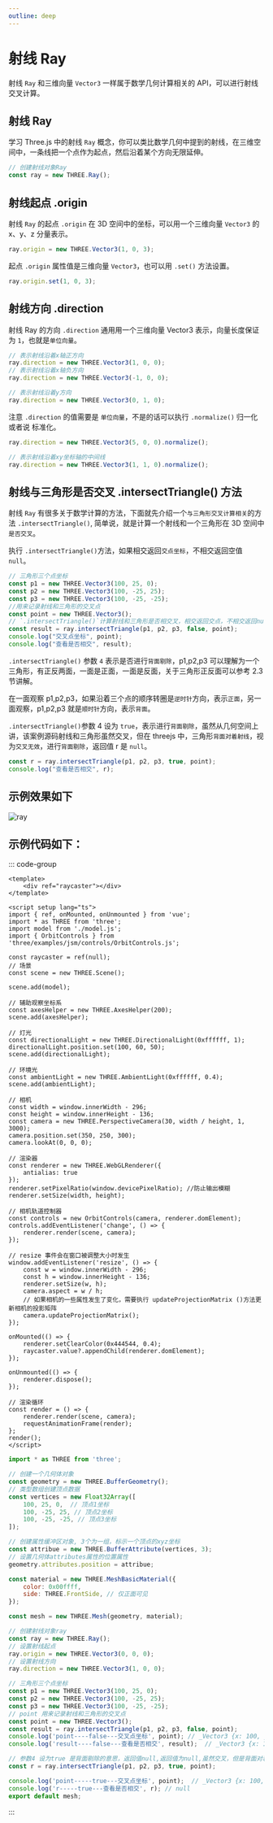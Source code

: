 ```yaml
---
outline: deep
---
```


# 射线 Ray

射线 `Ray` 和三维向量 `Vector3` 一样属于数学几何计算相关的 API，可以进行射线交叉计算。

## 射线 Ray

学习 Three.js 中的射线 `Ray` 概念，你可以类比数学几何中提到的射线，在三维空间中，一条线把一个点作为起点，然后沿着某个方向无限延伸。

```js
// 创建射线对象Ray
const ray = new THREE.Ray();
```

## 射线起点 .origin

射线 `Ray` 的起点 `.origin` 在 3D 空间中的坐标，可以用一个三维向量 `Vector3` 的 x、y、z 分量表示。

```js
ray.origin = new THREE.Vector3(1, 0, 3);
```

起点 `.origin` 属性值是三维向量 `Vector3`，也可以用 `.set()` 方法设置。

```js
ray.origin.set(1, 0, 3);
```

## 射线方向 .direction

射线 Ray 的方向 `.direction` 通用用一个三维向量 Vector3 表示，向量长度保证为 `1`，也就是`单位向量`。

```js
// 表示射线沿着x轴正方向
ray.direction = new THREE.Vector3(1, 0, 0);
// 表示射线沿着x轴负方向
ray.direction = new THREE.Vector3(-1, 0, 0);

// 表示射线沿着y方向
ray.direction = new THREE.Vector3(0, 1, 0);
```

注意 `.direction` 的值需要是 `单位向量`，不是的话可以执行 `.normalize()` 归一化 或者说 标准化。

```js
ray.direction = new THREE.Vector3(5, 0, 0).normalize();
```

```js
// 表示射线沿着xy坐标轴的中间线
ray.direction = new THREE.Vector3(1, 1, 0).normalize();
```

## 射线与三角形是否交叉 .intersectTriangle() 方法

射线 `Ray` 有很多关于数学计算的方法，下面就先介绍一个`与三角形交叉计算相关`的方法 `.intersectTriangle()`, 简单说，就是计算一个射线和一个三角形在 3D 空间中`是否交叉`。

执行 `.intersectTriangle()`方法，如果相交返回`交点坐标`，不相交返回空值 `null`。

```js
// 三角形三个点坐标
const p1 = new THREE.Vector3(100, 25, 0);
const p2 = new THREE.Vector3(100, -25, 25);
const p3 = new THREE.Vector3(100, -25, -25);
//用来记录射线和三角形的交叉点
const point = new THREE.Vector3();
// `.intersectTriangle()`计算射线和三角形是否相交叉，相交返回交点，不相交返回null
const result = ray.intersectTriangle(p1, p2, p3, false, point);
console.log("交叉点坐标", point);
console.log("查看是否相交", result);
```

`.intersectTriangle()` 参数 `4` 表示是否进行`背面剔除`，p1,p2,p3 可以理解为一个三角形，有正反两面，一面是正面，一面是反面，关于三角形正反面可以参考 2.3 节讲解。

在一面观察 p1,p2,p3，如果沿着三个点的顺序转圈是`逆时针`方向，表示`正面`，另一面观察，p1,p2,p3 就是`顺时针`方向，表示`背面`。

`.intersectTriangle()`参数 4 设为 `true`，表示进行`背面剔除`，虽然从几何空间上讲，该案例源码射线和三角形虽然交叉，但在 threejs 中，三角形`背面对着射线`，视为`交叉无效`，进行`背面剔除`，返回值 r 是 `null`。

```js
const r = ray.intersectTriangle(p1, p2, p3, true, point);
console.log("查看是否相交", r);
```
## 示例效果如下

![ray](/phaseK/ray.png)

## 示例代码如下：

::: code-group
```vue [index.vue]
<template>
    <div ref="raycaster"></div>
</template>

<script setup lang="ts">
import { ref, onMounted, onUnmounted } from 'vue';
import * as THREE from 'three';
import model from './model.js';
import { OrbitControls } from 'three/examples/jsm/controls/OrbitControls.js';

const raycaster = ref(null);
// 场景
const scene = new THREE.Scene();

scene.add(model);

// 辅助观察坐标系
const axesHelper = new THREE.AxesHelper(200);
scene.add(axesHelper);

// 灯光
const directionalLight = new THREE.DirectionalLight(0xffffff, 1);
directionalLight.position.set(100, 60, 50);
scene.add(directionalLight);

// 环境光
const ambientLight = new THREE.AmbientLight(0xffffff, 0.4);
scene.add(ambientLight);

// 相机
const width = window.innerWidth - 296;
const height = window.innerHeight - 136;
const camera = new THREE.PerspectiveCamera(30, width / height, 1, 3000);
camera.position.set(350, 250, 300);
camera.lookAt(0, 0, 0);

// 渲染器
const renderer = new THREE.WebGLRenderer({
    antialias: true
});
renderer.setPixelRatio(window.devicePixelRatio); //防止输出模糊
renderer.setSize(width, height);

// 相机轨道控制器
const controls = new OrbitControls(camera, renderer.domElement);
controls.addEventListener('change', () => {
    renderer.render(scene, camera);
});

// resize 事件会在窗口被调整大小时发生
window.addEventListener('resize', () => {
    const w = window.innerWidth - 296;
    const h = window.innerHeight - 136;
    renderer.setSize(w, h);
    camera.aspect = w / h;
    // 如果相机的一些属性发生了变化，需要执行 updateProjectionMatrix ()方法更新相机的投影矩阵
    camera.updateProjectionMatrix();
});

onMounted(() => {
    renderer.setClearColor(0x444544, 0.4);
    raycaster.value?.appendChild(renderer.domElement);
});

onUnmounted(() => {
    renderer.dispose();
});

// 渲染循环
const render = () => {
    renderer.render(scene, camera);
    requestAnimationFrame(render);
};
render();
</script>

```

```js [model.js]
import * as THREE from 'three';

// 创建一个几何体对象
const geometry = new THREE.BufferGeometry();
// 类型数组创建顶点数据
const vertices = new Float32Array([
    100, 25, 0,  // 顶点1坐标
    100, -25, 25, // 顶点2坐标
    100, -25, -25, // 顶点3坐标
]);

// 创建属性缓冲区对象, 3个为一组，标示一个顶点的xyz坐标
const attribue = new THREE.BufferAttribute(vertices, 3);
// 设置几何体attributes属性的位置属性
geometry.attributes.position = attribue;

const material = new THREE.MeshBasicMaterial({
    color: 0x00ffff,
    side: THREE.FrontSide, // 仅正面可见
});

const mesh = new THREE.Mesh(geometry, material);

// 创建射线对象ray
const ray = new THREE.Ray();
// 设置射线起点
ray.origin = new THREE.Vector3(0, 0, 0);
// 设置射线方向
ray.direction = new THREE.Vector3(1, 0, 0);

// 三角形三个点坐标
const p1 = new THREE.Vector3(100, 25, 0);
const p2 = new THREE.Vector3(100, -25, 25);
const p3 = new THREE.Vector3(100, -25, -25);
// point 用来记录射线和三角形的交叉点
const point = new THREE.Vector3();
const result = ray.intersectTriangle(p1, p2, p3, false, point);
console.log('point----false---交叉点坐标', point); // _Vector3 {x: 100, y: 0, z: 0}
console.log('result----false---查看是否相交', result);  // _Vector3 {x: 100, y: 0, z: 0}

// 参数4 设为true 是背面剔除的意思，返回值null,返回值为null,虽然交叉，但是背面对着射线，视为无效
const r = ray.intersectTriangle(p1, p2, p3, true, point);

console.log('point-----true---交叉点坐标', point);  // _Vector3 {x: 100, y: 0, z: 0}
console.log('r-----true---查看是否相交', r); // null
export default mesh;
```
:::
